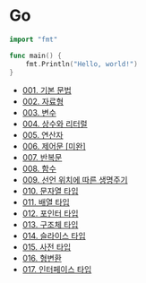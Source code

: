 # Go

```go
import "fmt"

func main() {
    fmt.Println("Hello, world!")
}
```

- [001. 기본 문법](https://github.com/technical-learn-room/go-learn/blob/main/001.%20%EA%B8%B0%EB%B3%B8%20%EB%AC%B8%EB%B2%95.md)  
- [002. 자료형](https://github.com/technical-learn-room/go-learn/blob/main/002.%20%EC%9E%90%EB%A3%8C%ED%98%95.md)  
- [003. 변수](https://github.com/technical-learn-room/go-learn/blob/main/003.%20%EB%B3%80%EC%88%98.md)  
- [004. 상수와 리터럴](https://github.com/technical-learn-room/go-learn/blob/main/004.%20%EC%83%81%EC%88%98%EC%99%80%20%EB%A6%AC%ED%84%B0%EB%9F%B4.md)  
- [005. 연산자](https://github.com/technical-learn-room/go-learn/blob/main/005.%20%EC%97%B0%EC%82%B0%EC%9E%90.md)  
- [006. 제어문 [미완]](https://github.com/technical-learn-room/go-learn/blob/main/006.%20%EC%A0%9C%EC%96%B4%EB%AC%B8.md)  
- [007. 반복문](https://github.com/technical-learn-room/go-learn/blob/main/007.%20%EB%B0%98%EB%B3%B5%EB%AC%B8.md)  
- [008. 함수](https://github.com/technical-learn-room/go-learn/blob/main/008.%20%ED%95%A8%EC%88%98.md)  
- [009. 선언 위치에 따른 생명주기](https://github.com/technical-learn-room/go-learn/blob/main/009.%20%EC%84%A0%EC%96%B8%20%EC%9C%84%EC%B9%98%EC%97%90%20%EB%94%B0%EB%A5%B8%20%EC%83%9D%EB%AA%85%EC%A3%BC%EA%B8%B0.md)  
- [010. 문자열 타입](https://github.com/technical-learn-room/go-learn/blob/main/010.%20%EB%AC%B8%EC%9E%90%EC%97%B4%20%ED%83%80%EC%9E%85.md)  
- [011. 배열 타입](https://github.com/technical-learn-room/go-learn/blob/main/011.%20%EB%B0%B0%EC%97%B4%20%ED%83%80%EC%9E%85.md)  
- [012. 포인터 타입](https://github.com/technical-learn-room/go-learn/blob/main/012.%20%ED%8F%AC%EC%9D%B8%ED%84%B0%20%ED%83%80%EC%9E%85.md)  
- [013. 구조체 타입](https://github.com/technical-learn-room/go-learn/blob/main/013.%20%EA%B5%AC%EC%A1%B0%EC%B2%B4%20%ED%83%80%EC%9E%85.md)  
- [014. 슬라이스 타입](https://github.com/technical-learn-room/go-learn/blob/main/014.%20%EC%8A%AC%EB%9D%BC%EC%9D%B4%EC%8A%A4%20%ED%83%80%EC%9E%85.md)  
- [015. 사전 타입](https://github.com/technical-learn-room/go-learn/blob/main/015.%20%EC%82%AC%EC%A0%84%20%ED%83%80%EC%9E%85.md)  
- [016. 형변환](https://github.com/technical-learn-room/go-learn/blob/main/016.%20%ED%98%95%EB%B3%80%ED%99%98.md)  
- [017. 인터페이스 타입](https://github.com/technical-learn-room/go-learn/blob/main/017.%20%EC%9D%B8%ED%84%B0%ED%8E%98%EC%9D%B4%EC%8A%A4%20%ED%83%80%EC%9E%85.md)  
